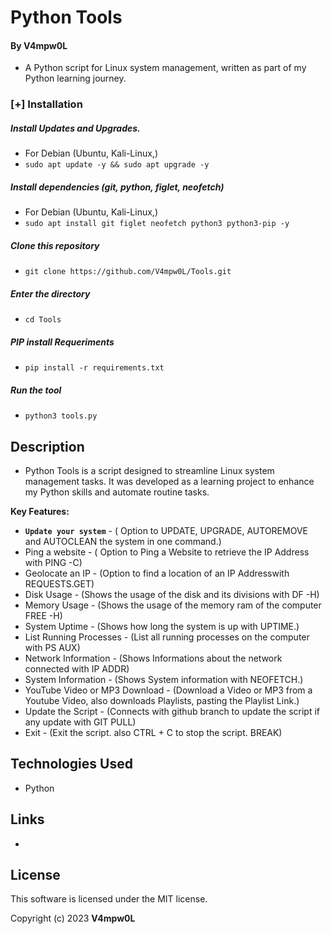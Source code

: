# Python Tools 
  
  
 #### By V4mpw0L 
 
  * A Python script for Linux system management, written as part of my Python learning journey.
    
### [+] Installation

##### Install Updates and Upgrades.

 - For Debian (Ubuntu, Kali-Linux,)
 - ```sudo apt update -y && sudo apt upgrade -y```

##### Install dependencies (git, python, figlet, neofetch)

 - For Debian (Ubuntu, Kali-Linux,)
 - ```sudo apt install git figlet neofetch python3 python3-pip -y```

##### Clone this repository

 - ```git clone https://github.com/V4mpw0L/Tools.git```

##### Enter the directory
 - ```cd Tools```

##### PIP install Requeriments

 - ```pip install -r requirements.txt```

##### Run the tool
 - ```python3 tools.py```
    
 ## Description 
  
 * Python Tools is a script designed to streamline Linux system management tasks. It was developed as a learning project to enhance my Python skills and automate routine tasks.
  
 **Key Features:** 

 * **`Update your system`** - ( Option to UPDATE, UPGRADE, AUTOREMOVE and AUTOCLEAN the system in one command.)
 * Ping a website - ( Option to Ping a Website to retrieve the IP Address with PING -C)
 * Geolocate an IP - (Option to find a location of an IP Addresswith REQUESTS.GET)
 * Disk Usage - (Shows the usage of the disk and its divisions with DF -H)
 * Memory Usage - (Shows the usage of the memory ram of the computer FREE -H)
 * System Uptime - (Shows how long the system is up with UPTIME.)
 * List Running Processes - (List all running processes on the computer with PS AUX)
 * Network Information - (Shows Informations about the network connected with IP ADDR)
 * System Information - (Shows System information with NEOFETCH.)
 * YouTube Video or MP3 Download - (Download a Video or MP3 from a Youtube Video, also downloads Playlists, pasting the Playlist Link.)
 * Update the Script - (Connects with github branch to update the script if any update with GIT PULL)
 * Exit - (Exit the script. also CTRL + C to stop the script. BREAK) 
   
 ## Technologies Used 
  
 * Python
   
 ## Links 
  
 *
  
 ## License 
  
 This software is licensed under the MIT license. 
  
 Copyright (c) 2023 **V4mpw0L**
